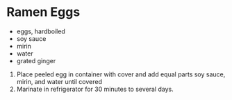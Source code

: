 # Ramen Eggs

* eggs, hardboiled
* soy sauce
* mirin
* water
* grated ginger

1. Place peeled egg in container with cover and add equal parts soy sauce, mirin, and water until covered
1. Marinate in refrigerator for 30 minutes to several days.
